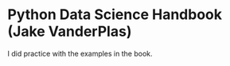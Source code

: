 # Python Data Science Handbook (Jake VanderPlas)

I did practice with the examples in the book. 




